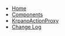
* [Home](zh-cn/)
* [Components](zh-cn/components.md)
* [KrpanoActionProxy](zh-cn/krpano-action-proxy.md)
* [Change Log](zh-cn/CHANGELOG.md)
